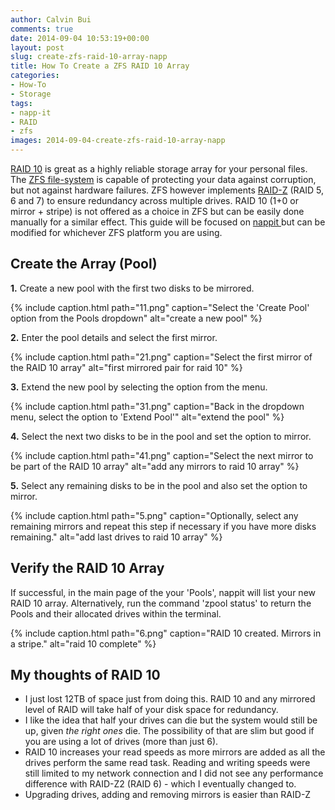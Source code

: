 ```yaml
---
author: Calvin Bui
comments: true
date: 2014-09-04 10:53:19+00:00
layout: post
slug: create-zfs-raid-10-array-napp
title: How To Create a ZFS RAID 10 Array
categories:
- How-To
- Storage
tags:
- napp-it
- RAID
- zfs
images: 2014-09-04-create-zfs-raid-10-array-napp
---
```


[RAID 10](http://en.wikipedia.org/wiki/Nested_RAID_levels#RAID_1.2B0) is great as a highly reliable storage array for your personal files. The [ZFS file-system](docs.oracle.com/cd/E19253-01/819-5461/zfsover-2/) is capable of protecting your data against corruption, but not against hardware failures. ZFS however implements [RAID-Z](http://en.wikipedia.org/wiki/Non-standard_RAID_levels#RAID-Z) (RAID 5, 6 and 7) to ensure redundancy across multiple drives. RAID 10 (1+0 or mirror + stripe) is not offered as a choice in ZFS but can be easily done manually for a similar effect. This guide will be focused on [nappit ](http://www.napp-it.org/index_en.html)but can be modified for whichever ZFS platform you are using.

<!-- more -->

## Create the Array (Pool)

**1.** Create a new pool with the first two disks to be mirrored.

{% include caption.html path="11.png" caption="Select the 'Create Pool' option from the Pools dropdown" alt="create a new pool" %}

**2.** Enter the pool details and select the first mirror.

{% include caption.html path="21.png" caption="Select the first mirror of the RAID 10 array" alt="first mirrored pair for raid 10" %}

**3.** Extend the new pool by selecting the option from the menu.

{% include caption.html path="31.png" caption="Back in the dropdown menu, select the option to 'Extend Pool'" alt="extend the pool" %}

**4.** Select the next two disks to be in the pool and set the option to mirror.

{% include caption.html path="41.png" caption="Select the next mirror to be part of the RAID 10 array" alt="add any mirrors to raid 10 array" %}

**5.** Select any remaining disks to be in the pool and also set the option to mirror.

{% include caption.html path="5.png" caption="Optionally, select any remaining mirrors and repeat this step if necessary if you have more disks remaining." alt="add last drives to raid 10 array" %}

## Verify the RAID 10 Array

If successful, in the main page of the your 'Pools', nappit will list your new RAID 10 array. Alternatively, run the command 'zpool status' to return the Pools and their allocated drives within the terminal.

{% include caption.html path="6.png" caption="RAID 10 created. Mirrors in a stripe." alt="raid 10 complete" %}

## My thoughts of RAID 10

  * I just lost 12TB of space just from doing this. RAID 10 and any mirrored level of RAID will take half of your disk space for redundancy.
  * I like the idea that half your drives can die but the system would still be up, given _the right ones_ die. The possibility of that are slim but good if you are using a lot of drives (more than just 6).
  * RAID 10 increases your read speeds as more mirrors are added as all the drives perform the same read task. Reading and writing speeds were still limited to my network connection and I did not see any performance difference with RAID-Z2 (RAID 6) - which I eventually changed to.
  * Upgrading drives, adding and removing mirrors is easier than RAID-Z
